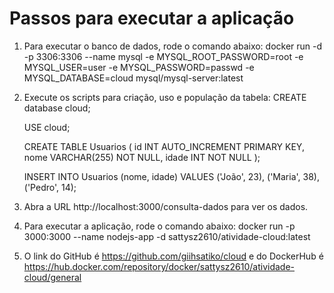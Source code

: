# Passos para executar a aplicação

1) Para executar o banco de dados, rode o comando abaixo:
docker run -d -p 3306:3306 --name mysql -e MYSQL_ROOT_PASSWORD=root -e MYSQL_USER=user -e MYSQL_PASSWORD=passwd -e MYSQL_DATABASE=cloud mysql/mysql-server:latest

2) Execute os scripts para criação, uso e população da tabela:
   CREATE database cloud;

   USE cloud;

   CREATE TABLE Usuarios (
      id INT AUTO_INCREMENT PRIMARY KEY,
      nome VARCHAR(255) NOT NULL,
      idade INT NOT NULL
   );

   INSERT INTO Usuarios (nome, idade) VALUES ('João', 23), ('Maria', 38), ('Pedro', 14);

3) Abra a URL http://localhost:3000/consulta-dados para ver os dados.

4) Para executar a aplicação, rode o comando abaixo:
docker run -p 3000:3000 --name nodejs-app -d sattysz2610/atividade-cloud:latest

1) O link do GitHub é https://github.com/giihsatiko/cloud e do DockerHub é https://hub.docker.com/repository/docker/sattysz2610/atividade-cloud/general
